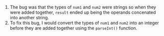 1. The bug was that the types of `num1` and `num2` were strings so when they were added together, `result` ended up being the operands concenated into another string.
2. To fix this bug, I would convert the types of `num1` and `num2` into an integer before they are added together using the `parseInt()` function. 